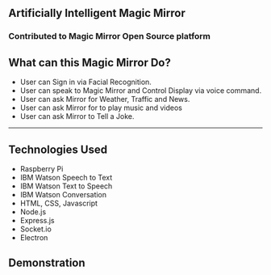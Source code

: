 <h2> Artificially Intelligent Magic Mirror</h2>
<h3>Contributed to Magic Mirror Open Source platform </h3>

<h2>What can this Magic Mirror Do?</h2>
<ul>
<li>User can Sign in via Facial Recognition.</li>
<li>User can speak to Magic Mirror and Control Display via voice command.</li>
<li>User can ask Mirror for Weather, Traffic and News.</li>
<li>User can ask Mirror for to play music and videos</li>
<li>User can ask Mirror to Tell a Joke.</li>
</ul>

<hr>

<h2>Technologies Used</h2>
<ul>
<li>Raspberry Pi</li>
<li>IBM Watson Speech to Text</li>
<li>IBM Watson Text to Speech</li>
<li>IBM Watson Conversation</li>
<li>HTML, CSS, Javascript</li>
<li>Node.js</li>
<li>Express.js</li>
<li>Socket.io</li>
<li>Electron</li>
</ul>

<h2> Demonstration </h2>
<a href="https://drive.google.com/file/d/0B9eVEaOOI35QeXJQczFyTm84N3M/view">
